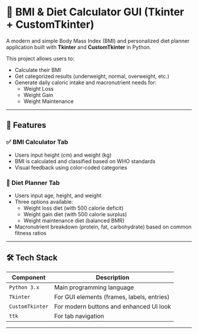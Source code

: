 # 🧮 BMI & Diet Calculator GUI (Tkinter + CustomTkinter)

A modern and simple Body Mass Index (BMI) and personalized diet planner application built with **Tkinter** and **CustomTkinter** in Python.

This project allows users to:
- Calculate their BMI
- Get categorized results (underweight, normal, overweight, etc.)
- Generate daily caloric intake and macronutrient needs for:
  - Weight Loss
  - Weight Gain
  - Weight Maintenance

---

## 📌 Features

### ✅ BMI Calculator Tab
- Users input height (cm) and weight (kg)
- BMI is calculated and classified based on WHO standards
- Visual feedback using color-coded categories

### 🍎 Diet Planner Tab
- Users input age, height, and weight
- Three options available:
  - Weight loss diet (with 500 calorie deficit)
  - Weight gain diet (with 500 calorie surplus)
  - Weight maintenance diet (balanced BMR)
- Macronutrient breakdown (protein, fat, carbohydrate) based on common fitness ratios

---

## 🛠️ Tech Stack

| Component       | Description                                |
|----------------|--------------------------------------------|
| `Python 3.x`    | Main programming language                  |
| `Tkinter`       | For GUI elements (frames, labels, entries) |
| `CustomTkinter` | For modern buttons and enhanced UI look    |
| `ttk`           | For tab navigation                         |

---
